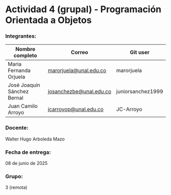 # Actividad 4 (grupal) - Programación Orientada a Objetos

### Integrantes:
|Nombre completo                       |Correo                  |Git user            |
|--------------------------------------|------------------------|--------------------|
|Maria Fernanda Orjuela                |marorjuela@unal.edu.co  | marorjuela         |
|José Joaquín Sánchez Bernal           |josanchezbe@unal.edu.co | juniorsanchez1999  |
|Juan Camilo Arroyo                    |jcarroyop@unal.edu.co   | JC-Arroyo          |

### Docente:
Walter Hugo Arboleda Mazo


### Fecha de entrega: 
08 de junio de 2025

### Grupo:
3 (remota)

